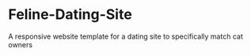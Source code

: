 # Feline-Dating-Site
A responsive website template for a dating site to specifically match cat owners
